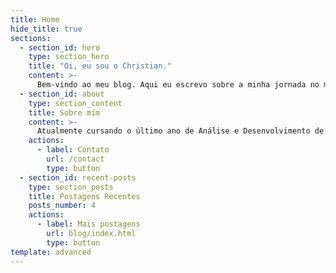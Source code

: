 ```yaml
---
title: Home
hide_title: true
sections:
  - section_id: hero
    type: section_hero
    title: "Oi, eu sou o Christian."
    content: >-
      Bem-vindo ao meu blog. Aqui eu escrevo sobre a minha jornada no mundo da programação, processo de aprendizado e reflexões sobre a carreira de desenvolvedor.
  - section_id: about
    type: section_content
    title: Sobre mim
    content: >-
      Atualmente cursando o último ano de Análise e Desenvolvimento de Sistemas, e me aprofundando nos estudos de Desenvolvimento Web nas tecnologias React e Node.js. Também me aventurando no mobile com React Native. Possuo conhecimento em PHP, Python e banco de dados relacionais, bem como nas tecnologias do ambiente web.
    actions:
      - label: Contato
        url: /contact
        type: button
  - section_id: recent-posts
    type: section_posts
    title: Postagens Recentes
    posts_number: 4
    actions:
      - label: Mais postagens
        url: blog/index.html
        type: button
template: advanced
---
```

